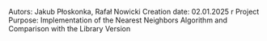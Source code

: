 Autors: Jakub Płoskonka, Rafał Nowicki
Creation date: 02.01.2025 r
Project Purpose: Implementation of the Nearest Neighbors Algorithm and Comparison with the Library Version

